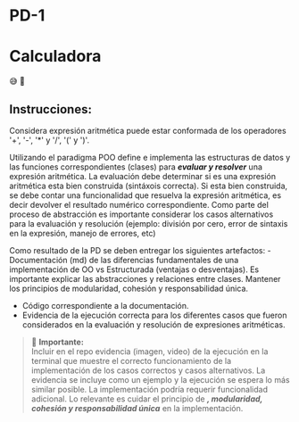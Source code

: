 # PD-1
# Calculadora
:sweat_smile: :hammer:
## Instrucciones:

Considera expresión aritmética puede estar conformada de los operadores '+', '-', '*' y '/', '(' y ')'.

Utilizando el paradigma POO define e implementa las estructuras de datos y las funciones correspondientes (clases) para  ***evaluar y resolver*** una expresión aritmética. La evaluación debe determinar si es una expresión aritmética esta bien construida (sintáxois correcta). Si esta bien construida, se debe contar una funcionalidad que resuelva la expresión aritmética, es decir devolver el resultado numérico correspondiente. Como parte del proceso de abstracción es importante considerar los casos alternativos para la evaluación y resolución (ejemplo: división por cero, error de sintaxis en la expresión, manejo de errores, etc)

Como resultado de la PD se deben entregar los siguientes artefactos:
-Documentación (md) de las diferencias fundamentales de una implementación de OO vs Estructurada (ventajas o desventajas). Es importante explicar las abstracciones y relaciones entre clases. Mantener los principios de modularidad, cohesión y responsabilidad única.
- Código correspondiente a la documentación.
- Evidencia de la ejecución correcta para los diferentes casos que fueron considerados en la evaluación y resolución de expresiones aritméticas.

> :pushpin: **Importante:**    
> Incluir en el repo evidencia (imagen, video) de la ejecución en la terminal que muestre el correcto funcionamiento de la implementación de los casos correctos y casos alternativos. La evidencia se incluye como un  ejemplo y la ejecución se espera lo más similar posible.
>La implementación podría requerir funcionalidad adicional. Lo relevante es cuidar el principio de ***, modularidad,  cohesión y responsabilidad única*** en la implementación.